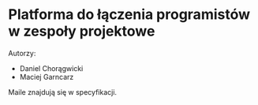 # Platforma do łączenia programistów w zespoły projektowe

Autorzy:
- Daniel Chorągwicki 
- Maciej Garncarz

Maile znajdują się  w specyfikacji.
